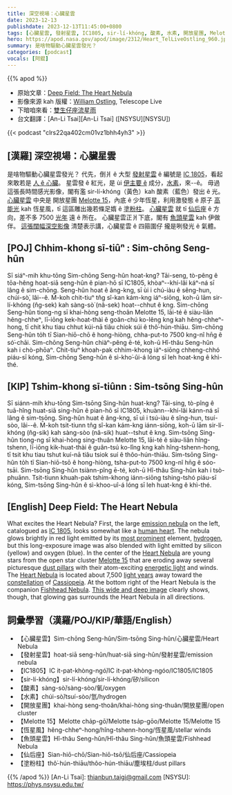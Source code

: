```yaml
---
title: 深空視場：心臟星雲
date: 2023-12-13
publishdate: 2023-12-13T11:45:00+0800
tags: [心臟星雲, 發射星雲, IC1805, sir-lí-khóng, 酸素, 水素, 開放星團, Melotte 15, 恆星風, 魚頭星雲, 仙后座, 塗粉柱]
hero: https://apod.nasa.gov/apod/image/2312/Heart_TelLiveOstling_960.jpg
summary: 是啥物驅動心臟星雲發光？
categories: [podcast]
vocals: [阿錕]
---
```


{{% apod %}}

- 原始文章：[Deep Field: The Heart Nebula](https://apod.nasa.gov/apod/ap231213.html)
- 影像來源 kah 版權：[William Ostling](https://theastroenthusiast.com/about-me/), Telescope Live
- 下暗咱來看：[雙生仔座流星雨](https://earthsky.org/astronomy-essentials/everything-you-need-to-know-geminid-meteor-shower/)
- 台文翻譯：[An-Li Tsai][An-Li Tsai] ([NSYSU][NSYSU])

{{< podcast "clrs22qa402cm01vz1bhh4yh3" >}}

## [漢羅] 深空視場：心臟星雲
是啥物驅動心臟星雲發光？
代先，倒爿 ê 大型 [發射星雲][emission nebula] ê 編號是 [IC 1805][IC 1805]，看起來敢若是 [人 ê 心臟][human heart]。
星雲發 ê 紅光，是 ùi [伊主要 ê][most prominent] 成分，[水素][hydrogen]，來--ê。
毋過這張長時間感光影像，閣有濫 sir-lí-khóng（黃色）kah 酸素（藍色）發出 ê 光。
[心臟星雲][Heart Nebula 1] 中央是 開放星團 [Melotte 15][Melotte 15]，內底 ê 少年恆星，利用激發態 ê 原子 [高能光][energetic light] kah 恆星風，tī 這區雕出幾若條足媠 ê [塗粉柱][dust pillars]。
[心臟星雲][Heart Nebula 2] 就 tī [仙后][Cassiopeia][座][constellation] ê 方向，差不多 7500 [光年][light years] 遠 ê 所在。
心臟星雲正爿下底，閣有 [魚頭星雲][Fishhead Nebula] kah 伊做伴。
[這張闊幅深空影像][This wide and deep image] 清楚表示講，心臟星雲 ê 四箍圍仔 攏是咧發光 ê 氣體。

## [POJ] Chhim-khong sī-tiûⁿ : Sim-chōng Seng-hûn
Sī siáⁿ-mih khu-tōng Sim-chōng Seng-hûn hoat-kng?
Tāi-seng, tò-pêng ê tōa-hêng hoat-siā seng-hûn ê pian-hō sī IC1805, khòaⁿ--khí-lâi káⁿ-ná sī lâng ê sim-chōng.
Seng-hûn hoat ê âng-kng, sī ùi i chú-iàu ê sêng-hun, chúi-sò͘, lâi--ê.
M̄-koh chit-tiuⁿ tn̂g sî-kan kám-kng iáⁿ-siōng, koh-ū lām sir-lí-khóng (n̂g-sek) kah sàng-sò͘ (nâ-sek) hoat--chhut ê kng.
Sim-chōng Seng-hûn tiong-ng sī khai-hòng seng-thoân Melotte 15, lāi-té ê siàu-liân hêng-chheⁿ, lī-iōng kek-hoat-thài ê goân-chú ko-lêng kng kah hêng-chheⁿ-hong, tī chit khu tiau chhut kúi-nā tiâu chiok súi ê thô͘-hún-thiāu.
Sim-chōng Seng-hûn to̍h tī Sian-hiō-chō ê hong-hiòng, chha-put-to 7500 kng-nî hn̄g ê só͘-chāi.
Sim-chōng Seng-hûn chiàⁿ-pêng ē-té, koh-ū Hî-thâu Seng-hûn kah i chò-phōaⁿ.
Chit-tiuⁿ khoah-pak chhim-khong iáⁿ-siōng chheng-chhó piáu-sī kóng, Sim-chōng Seng-hûn ê sì-kho͘-ûi-á lóng sī leh hoat-kng ê khì-thé.

## [KIP] Tshim-khong sī-tiûnn : Sim-tsōng Sing-hûn
Sī siánn-mih khu-tōng Sim-tsōng Sing-hûn huat-kng?
Tāi-sing, tò-pîng ê tuā-hîng huat-siā sing-hûn ê pian-hō sī IC1805, khuànn--khí-lâi kánn-ná sī lâng ê sim-tsōng.
Sing-hûn huat ê âng-kng, sī uì i tsú-iàu ê sîng-hun, tsuí-sòo, lâi--ê.
M̄-koh tsit-tiunn tn̂g sî-kan kám-kng iánn-siōng, koh-ū lām sir-lí-khóng (n̂g-sik) kah sàng-sòo (nâ-sik) huat--tshut ê kng.
Sim-tsōng Sing-hûn tiong-ng sī khai-hòng sing-thuân Melotte 15, lāi-té ê siàu-liân hîng-tshenn, lī-iōng kik-huat-thài ê guân-tsú ko-lîng kng kah hîng-tshenn-hong, tī tsit khu tiau tshut kuí-nā tiâu tsiok suí ê thôo-hún-thiāu.
Sim-tsōng Sing-hûn to̍h tī Sian-hiō-tsō ê hong-hiòng, tsha-put-to 7500 kng-nî hn̄g ê sóo-tsāi.
Sim-tsōng Sing-hûn tsiànn-pîng ē-té, koh-ū Hî-thâu Sing-hûn kah i tsò-phuānn.
Tsit-tiunn khuah-pak tshim-khong iánn-siōng tshing-tshó piáu-sī kóng, Sim-tsōng Sing-hûn ê sì-khoo-uî-á lóng sī leh huat-kng ê khì-thé.

## [English] Deep Field: The Heart Nebula
What excites the Heart Nebula?
First, the large [emission nebula][emission nebula] on the left, catalogued as [IC 1805][IC 1805], looks somewhat like a [human heart][human heart].
The nebula glows brightly in red light emitted by its [most prominent][most prominent] element, [hydrogen][hydrogen], but this long-exposure image was also blended with light emitted by silicon (yellow) and oxygen (blue).
In the center of the [Heart Nebula][Heart Nebula 1] are young stars from the open star cluster [Melotte 15][Melotte 15] that are eroding away several picturesque [dust pillars][dust pillars] with their atom-exciting [energetic light][energetic light] and winds.
The [Heart Nebula][Heart Nebula 2] is located about 7,500 [light years][light years] away toward the [constellation][constellation] of [Cassiopeia][Cassiopeia].
At the bottom right of the Heart Nebula is the companion [Fishhead Nebula][Fishhead Nebula].
[This wide and deep image][This wide and deep image] clearly shows, though, that glowing gas surrounds the Heart Nebula in all directions.

## 詞彙學習（漢羅/POJ/KIP/華語/English）
- 【心臟星雲】Sim-chōng Seng-hûn/Sim-tsōng Sing-hûn/心臟星雲/Heart Nebula
- 【發射星雲】hoat-siā seng-hûn/huat-siā sing-hûn/發射星雲/emission nebula
- 【IC1805】IC it-pat-khòng-ngó͘/IC it-pat-khòng-ngóo/IC1805/IC1805
- 【sir-lí-khóng】sir-lí-khóng/sir-lí-khóng/矽/silicon
- 【酸素】sàng-sò͘/sàng-sòo/氧/oxygen
- 【水素】chúi-sò͘/tsuí-sòo/氫/hydrogen
- 【開放星團】khai-hòng seng-thoân/khai-hòng sing-thuân/開放星團/open cluster
- 【Melotte 15】Melotte cha̍p-gō͘/Melotte tsa̍p-gōo/Melotte 15/Melotte 15
- 【恆星風】hêng-chheⁿ-hong/hîng-tshenn-hong/恆星風/stellar winds
- 【魚頭星雲】Hî-thâu Seng-hûn/Hî-thâu Sing-hûn/魚頭星雲/Fishhead Nebula
- 【仙后座】Sian-hiō-chō/Sian-hiō-tsō/仙后座/Cassiopeia
- 【塗粉柱】thô͘-hún-thiāu/thôo-hún-thiāu/塵埃柱/dust pillars

{{% /apod %}}
[An-Li Tsai]: thianbun.taigi@gmail.com
[NSYSU]: https://phys.nsysu.edu.tw/

[copyright]: https://apod.nasa.gov/apod/fap/lib/about_apod.html#srapply
[License]: https://creativecommons.org/licenses/by/3.0/

[emission nebula]:https://apod.nasa.gov/apod/emission_nebulae.html
[IC 1805]:https://apod.nasa.gov/apod/ap040917.html
[human heart]:https://youtu.be/xWkeidr2T8o?t=26
[most prominent]:https://i.pinimg.com/originals/d3/5d/63/d35d632b0161e3169f7f4dd3c17c8e36.jpg
[hydrogen]:https://en.wikipedia.org/wiki/Hydrogen
[Heart Nebula 1]:https://www.instagram.com/p/B1zDeLAFp8p/
[Melotte 15]:https://apod.nasa.gov/apod/ap131227.html
[dust pillars]:https://apod.nasa.gov/apod/ap160424.html
[energetic light]:https://science.nasa.gov/ems/10_ultravioletwaves
[Heart Nebula 2]:https://apod.nasa.gov/apod/ap031022.html
[light years]:http://starchild.gsfc.nasa.gov/docs/StarChild/questions/question19.html
[constellation]:https://spaceplace.nasa.gov/constellations/en/
[Cassiopeia]:https://en.wikipedia.org/wiki/Cassiopeia_(constellation)
[Fishhead Nebula]:https://apod.nasa.gov/apod/ap141224.html
[This wide and deep image]:https://theastroenthusiast.com/the-heart-nebula-in-sho/
